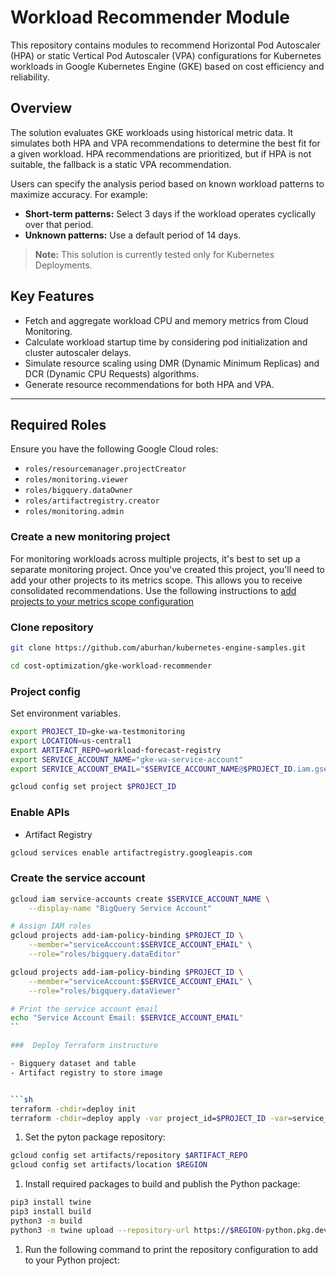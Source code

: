 # Workload Recommender Module

This repository contains modules to recommend Horizontal Pod Autoscaler
(HPA) or static Vertical Pod Autoscaler (VPA) configurations for Kubernetes
workloads in Google Kubernetes Engine (GKE) based on cost efficiency and
reliability.

## Overview

The solution evaluates GKE workloads using historical metric data. It
simulates both HPA and VPA recommendations to determine the best fit for
a given workload. HPA recommendations are prioritized, but if HPA is not
suitable, the fallback is a static VPA recommendation.

Users can specify the analysis period based on known workload patterns to
maximize accuracy. For example:

-   **Short-term patterns:** Select 3 days if the workload operates
    cyclically over that period.
-   **Unknown patterns:** Use a default period of 14 days.

> **Note:** This solution is currently tested only for Kubernetes
> Deployments.

## Key Features

-   Fetch and aggregate workload CPU and memory metrics from Cloud
    Monitoring.
-   Calculate workload startup time by considering pod initialization and
    cluster autoscaler delays.
-   Simulate resource scaling using DMR (Dynamic Minimum Replicas) and DCR
    (Dynamic CPU Requests) algorithms.
-   Generate resource recommendations for both HPA and VPA.

---

## Required Roles

Ensure you have the following Google Cloud roles:

-   `roles/resourcemanager.projectCreator`
-   `roles/monitoring.viewer`
-   `roles/bigquery.dataOwner`
-   `roles/artifactregistry.creator`
-   `roles/monitoring.admin`

### Create a new monitoring project

For monitoring workloads across multiple projects, it's best to set up a separate
monitoring project. Once you've created this project, you'll need to add your
other projects to its metrics scope. This allows you to receive consolidated
recommendations. Use the following instructions to
[add projects to your metrics scope configuration](https://cloud.google.com/monitoring/settings/multiple-projects)

### Clone repository

```sh
git clone https://github.com/aburhan/kubernetes-engine-samples.git

cd cost-optimization/gke-workload-recommender
```

### Project config

Set environment variables.

```sh
export PROJECT_ID=gke-wa-testmonitoring
export LOCATION=us-central1
export ARTIFACT_REPO=workload-forecast-registry
export SERVICE_ACCOUNT_NAME="gke-wa-service-account"
export SERVICE_ACCOUNT_EMAIL="$SERVICE_ACCOUNT_NAME@$PROJECT_ID.iam.gserviceaccount.com"

gcloud config set project $PROJECT_ID
```

### Enable APIs

- Artifact Registry

```sh
gcloud services enable artifactregistry.googleapis.com

```

### Create the service account

```sh
gcloud iam service-accounts create $SERVICE_ACCOUNT_NAME \
    --display-name "BigQuery Service Account"

# Assign IAM roles
gcloud projects add-iam-policy-binding $PROJECT_ID \
    --member="serviceAccount:$SERVICE_ACCOUNT_EMAIL" \
    --role="roles/bigquery.dataEditor"

gcloud projects add-iam-policy-binding $PROJECT_ID \
    --member="serviceAccount:$SERVICE_ACCOUNT_EMAIL" \
    --role="roles/bigquery.dataViewer"

# Print the service account email
echo "Service Account Email: $SERVICE_ACCOUNT_EMAIL"
``

###  Deploy Terraform instructure

- Bigquery dataset and table
- Artifact registry to store image


```sh
terraform -chdir=deploy init
terraform -chdir=deploy apply -var project_id=$PROJECT_ID -var=service_account_email=$SERVICE_ACCOUNT_EMAIL
```

1. Set the pyton package repository:

```sh
gcloud config set artifacts/repository $ARTIFACT_REPO
gcloud config set artifacts/location $REGION
```

1. Install required packages to build and publish the Python package:

```sh
pip3 install twine
pip3 install build
python3 -m build
python3 -m twine upload --repository-url https://$REGION-python.pkg.dev/$PROJECT_ID/$ARTIFACT_REPO/ dist/*
```

1. Run the following command to print the repository configuration to add to your Python project:


